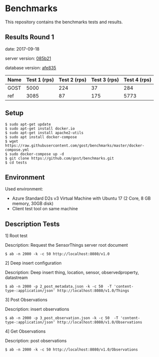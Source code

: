 # Benchmarks

This repository contains the benchmarks tests and results.

## Results Round 1

date: 2017-09-18

server version: <a href="https://github.com/gost/server/commit/085b21972f9151b559059aa50f7c5ce48930602c">085b21</a>

database version: <a href="https://github.com/gost/gost-db/commit/afe835f003af3f022b420c92493de16d95a189e0">afe835</a>

| Name     | Test 1 (rps)  |  Test 2 (rps)   | Test 3 (rps)      | Test 4 (rps)  |
|----------|---------------|-----------------|-------------------|---------------|
| GOST     | 5000          | 224             | 37                | 284           |
| ref      | 3085          | 87              | 175               | 5773          |




## Setup

```
$ sudo apt-get update
$ sudo apt-get install docker.io
$ sudo apt-get install apache2-utils
$ sudo apt install docker-compose
$ wget https://raw.githubusercontent.com/gost/benchmarks/master/docker-compose.yml
$ sudo docker-compose up -d 
$ git clone https://github.com/gost/benchmarks.git
$ cd tests
```

## Environment

Used environment: 

- Azure Standard D2s v3 Virtual Machine with Ubuntu 17 (2 Core, 8 GB memory, 30GB disk)
- Client test tool on same machine

## Description Tests

1] Root test

Description: Request the SensorThings server root document

```
$ ab -n 2000 -k -c 50 http://localhost:8080/v1.0
```

2] Deep insert configuration

Description: Deep insert thing, location, sensor, observedproperty, datastream

```
$ ab -n 2000 -p 2_post_metadata.json -k -c 50  -T 'content-type-:application/json' http://localhost:8080/v1.0/Things
```

3] Post Observations

Description: insert observations

```
$ ab -n 2000 -p 3_post_observation.json -k -c 50  -T 'content-type-:application/json' http://localhost:8080/v1.0/Observations
```

4] Get Observations

Description: post observations

```
$ ab -n 2000 -k -c 50 http://localhost:8080/v1.0/Observations
```
